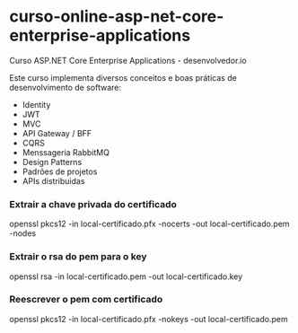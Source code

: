 # curso-online-asp-net-core-enterprise-applications
Curso ASP.NET Core Enterprise Applications - desenvolvedor.io

Este curso implementa diversos conceitos e boas práticas de desenvolvimento de software:

- Identity
- JWT
- MVC
- API Gateway / BFF
- CQRS
- Menssageria RabbitMQ
- Design Patterns
- Padrões de projetos
- APIs distribuidas


### Extrair a chave privada do certificado

 openssl pkcs12 -in local-certificado.pfx -nocerts -out local-certificado.pem -nodes
 
### Extrair o rsa do pem para o key

openssl rsa -in local-certificado.pem -out local-certificado.key


### Reescrever o pem com certificado

openssl pkcs12 -in local-certificado.pfx -nokeys -out local-certificado.pem 
 